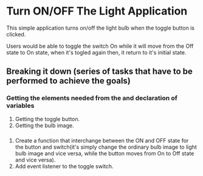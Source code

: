 # Turn ON/OFF The Light Application

This simple application turns on/off the light bulb when the toggle button is clicked.

Users would be able to toggle the switch On while it will move from the Off state to On state, when it's togled again then, it return to it's initial state.

## Breaking it down (series of tasks that have to be performed to achieve the goals)
### Getting the elements needed from the and declaration of variables
1. Getting the toggle button.
2. Getting the bulb image.

###
1. Create a function that interchange between the ON and OFF state for the button and switch(it's simply change the ordinary bulb image to light bulb image and vice versa, while the button moves from On to Off state and vice versa).
2. Add event listener to the toggle switch.